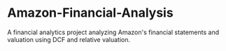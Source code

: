 # Amazon-Financial-Analysis
A financial analytics project analyzing Amazon's financial statements and valuation using DCF and relative valuation.
